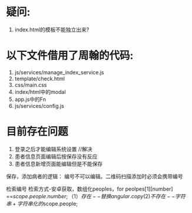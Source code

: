 # 疑问:
1. index.html的模板不能独立出来?

# 以下文件借用了周翰的代码:
1. js/services/manage_index_service.js
2. template/check.html
3. css/main.css
4. index/html中的modal
5. app.js中的Fn
6. js/services/config.js

# 目前存在问题
1. 登录之后才能编辑系统设置         //解决
2. 患者信息页面编辑后按保存没有反应
3. 患者信息新增页面能编辑但是不能保存



保存，添加病者的逻辑：
   编号不可以编辑。二维码扫描添加时必须会携带编号
   
   检索编号 检索方式-安卓获取，数组化peoples，for peolpes[1][number] ==$scope.people.number;
   	 （1）存在--替换angular.copy
   	  (2) 不存在--字符串+字符串化的$scope.people;


